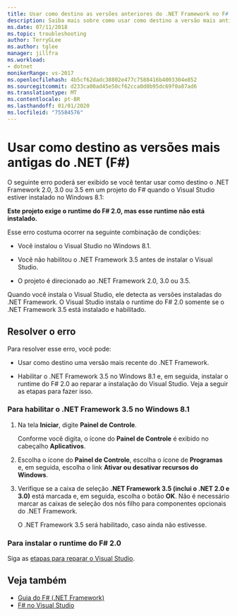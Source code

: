 ```yaml
---
title: Usar como destino as versões anteriores do .NET Framework no F#
description: Saiba mais sobre como usar como destino a versão mais antiga do .NET Framework ao usar o F# no Visual Studio.
ms.date: 07/11/2018
ms.topic: troubleshooting
author: TerryGLee
ms.author: tglee
manager: jillfra
ms.workload:
- dotnet
monikerRange: vs-2017
ms.openlocfilehash: 4b5cf62dadc38802e477c7588416b4003304e852
ms.sourcegitcommit: d233ca00ad45e50cf62cca0d0b95dc69f0a87ad6
ms.translationtype: MT
ms.contentlocale: pt-BR
ms.lasthandoff: 01/01/2020
ms.locfileid: "75584576"
---
```

# <a name="target-older-versions-of-net-f"></a>Usar como destino as versões mais antigas do .NET (F#)

O seguinte erro poderá ser exibido se você tentar usar como destino o .NET Framework 2.0, 3.0 ou 3.5 em um projeto do F# quando o Visual Studio estiver instalado no Windows 8.1:

**Este projeto exige o runtime do F# 2.0, mas esse runtime não está instalado.**

Esse erro costuma ocorrer na seguinte combinação de condições:

- Você instalou o Visual Studio no Windows 8.1.

- Você não habilitou o .NET Framework 3.5 antes de instalar o Visual Studio.

- O projeto é direcionado ao .NET Framework 2.0, 3.0 ou 3.5.

Quando você instala o Visual Studio, ele detecta as versões instaladas do .NET Framework. O Visual Studio instala o runtime do F# 2.0 somente se o .NET Framework 3.5 está instalado e habilitado.

## <a name="resolve-the-error"></a>Resolver o erro

Para resolver esse erro, você pode:

- Usar como destino uma versão mais recente do .NET Framework.

- Habilitar o .NET Framework 3.5 no Windows 8.1 e, em seguida, instalar o runtime do F# 2.0 ao reparar a instalação do Visual Studio. Veja a seguir as etapas para fazer isso.

### <a name="to-enable-the-net-framework-35-on-windows-81"></a>Para habilitar o .NET Framework 3.5 no Windows 8.1

1. Na tela **Iniciar**, digite **Painel de Controle**.

   Conforme você digita, o ícone do **Painel de Controle** é exibido no cabeçalho **Aplicativos**.

2. Escolha o ícone do **Painel de Controle**, escolha o ícone de **Programas** e, em seguida, escolha o link **Ativar ou desativar recursos do Windows**.

3. Verifique se a caixa de seleção **.NET Framework 3.5 (inclui o .NET 2.0 e 3.0)** está marcada e, em seguida, escolha o botão **OK**. Não é necessário marcar as caixas de seleção dos nós filho para componentes opcionais do .NET Framework.

   O .NET Framework 3.5 será habilitado, caso ainda não estivesse.

### <a name="to-install-the-f-20-runtime"></a>Para instalar o runtime do F# 2.0

Siga as [etapas para reparar o Visual Studio](../install/repair-visual-studio.md).

## <a name="see-also"></a>Veja também

- [Guia do F# (.NET Framework)](/dotnet/fsharp/)
- [F# no Visual Studio](fsharp-visual-studio.md)
